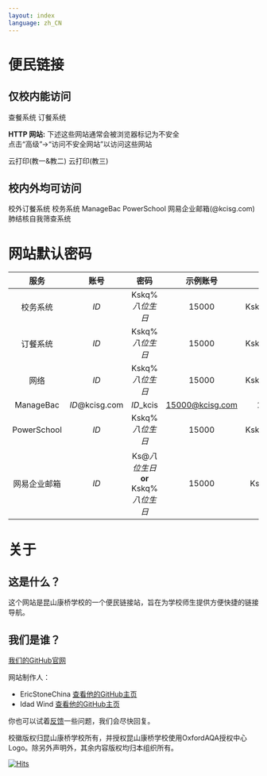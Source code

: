 ```yaml
---
layout: index
language: zh_CN
---
```


# 便民链接

## 仅校内能访问
<buttonlink href="https://ordering.kcisec.com/chaxun.asp">查餐系统</buttonlink>
<buttonlink href="https://ordering.kcisec.com/index.asp">订餐系统</buttonlink>

**HTTP 网站:**
下述这些网站通常会被浏览器标记为不安全  
点击“高级”->“访问不安全网站”以访问这些网站

<buttonlink href="https://192.168.80.60/">云打印(教一&教二)</buttonlink>
<buttonlink href="http://192.168.80.68/">云打印(教三)</buttonlink>

## 校内外均可访问
<buttonlink href="https://ordering.kcisec.com/ordering">校外订餐系统</buttonlink>
<buttonlink href="https://portal.kcisec.com/China">校务系统</buttonlink>
<buttonlink href="https://kcisec.managebac.cn">ManageBac</buttonlink>
<buttonlink href="https://powerschool.kcisec.org.cn/public/">
  PowerSchool</buttonlink>
<buttonlink href="https://mail.kcisg.com">网易企业邮箱(@kcisg.com)</buttonlink>
<buttonlink href="https://portal.kcisec.com/login/Account/LogHC">肺结核自我筛查系统</buttonlink>

# 网站默认密码

|服务|账号|密码|示例账号|示例密码|
|:---:|:---:|:---:|:---:|:---:|
|校务系统|*ID*|Kskq%*八位生日*|15000|Kskq%20080909|
|订餐系统|*ID*|Kskq%*八位生日*|15000|Kskq%20080909|
|网络|*ID*|Kskq%*八位生日*|15000|Kskq%20080909|
|ManageBac|*ID*@kcisg.com|*ID*_kcis|15000@kcisg.com|15000_kcis|
|PowerSchool|*ID*|Kskq%*八位生日*|15000|Kskq%20080909|
|网易企业邮箱|*ID*|Ks@*八位生日* **or** Kskq%*八位生日*|15000|Ks@20080909|

# 关于

## 这是什么？

这个网站是昆山康桥学校的一个便民链接站，旨在为学校师生提供方便快捷的链接导航。

## 我们是谁？

[我们的GitHub官网](https://www.github.com/KCISEastCampus)

网站制作人：
- EricStoneChina [查看他的GitHub主页](https://github.com/EricStoneChina)
- Idad Wind [查看他的GitHub主页](https://www.github.com/idadwind1)

你也可以试着[反馈](mailto:EricStone2009@163.com)一些问题，我们会尽快回复。

校徽版权归昆山康桥学校所有，并授权昆山康桥学校使用OxfordAQA授权中心Logo。除另外声明外，其余内容版权均归本组织所有。

[![Hits](https://hits.seeyoufarm.com/api/count/incr/badge.svg?url=https%3A%2F%2Fkcisec.site&count_bg=%2379C83D&title_bg=%23555555&icon=&icon_color=%23E7E7E7&title=%E7%BD%91%E7%AB%99%E8%AE%BF%E9%97%AE%E8%80%85%28%E4%BB%8A%E6%97%A5%2F%E6%80%BB%E5%85%B1%29&edge_flat=false)](javascript:void(0))